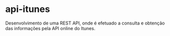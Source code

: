 # api-itunes
Desenvolvimento de uma REST API, onde é efetuado a consulta e obtenção das informações pela API online do Itunes. 
